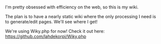 I'm pretty obsessed with efficiency on the web, so this is my wiki.

The plan is to have a nearly static wiki where the only processing I need
is to generate/edit pages. We'll see where I get!

We're using Wiky.php for now! Check it out here: https://github.com/lahdekorpi/Wiky.php
